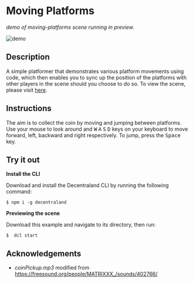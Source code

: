 # Moving Platforms
_demo of moving-platforms scene running in preview._

![demo](https://github.com/decentraland-scenes/moving-platforms/blob/master/screenshots/moving-platforms.gif)

## Description
A simple platformer that demonstrates various platform movements using code, which then enables you to sync up the position of the platforms with other players in the scene should you choose to do so. To view the scene, please visit [here](https://moving-platforms.vercel.app/).

## Instructions
The aim is to collect the coin by moving and jumping between platforms. Use your mouse to look around and <kbd>W</kbd> <kbd>A</kbd> <kbd>S</kbd> <kbd>D</kbd> keys on your keyboard to move forward, left, backward and right respectively. To jump, press the <kbd>Space</kbd> key.

## Try it out

**Install the CLI**

Download and install the Decentraland CLI by running the following command:

```
$ npm i -g decentraland
```

**Previewing the scene**

Download this example and navigate to its directory, then run:

```
$  dcl start
```

## Acknowledgements

- _coinPickup.mp3_ modified from https://freesound.org/people/MATRIXXX_/sounds/402766/ 
